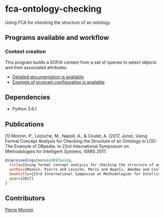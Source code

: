 # fca-ontology-checking

Using FCA for checking the structure of an ontology

## Programs available and workflow

### Context creation

This program builds a SOFIA context from a set of queries to select objects and their associated 
attributes.

* [Detailed documentation is available](documentation/contextCreation.md)
* [Example of program configuration is available](examples/conf-context-creation.json)

## Dependencies

* Python 3.6.1

## Publications

[1] Monnin, P., Lezoche, M., Napoli, A., & Coulet, A. (2017, June). 
Using Formal Concept Analysis for Checking the Structure of an Ontology in LOD: The Example of DBpedia. 
In 23rd International Symposium on Methodologies for Intelligent Systems, ISMIS 2017.

```bibtex
@inproceedings{monnin2017using,
  title={Using formal concept analysis for checking the structure of an ontology in LOD: the example of DBpedia},
  author={Monnin, Pierre and Lezoche, Mario and Napoli, Amedeo and Coulet, Adrien},
  booktitle={23rd International Symposium on Methodologies for Intelligent Systems, ISMIS 2017},
  year={2017}
}
```

## Contributors

[Pierre Monnin](https://pmonnin.github.io/)

